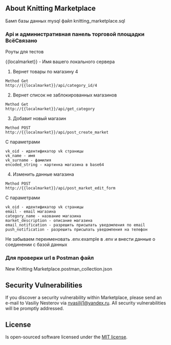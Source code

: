 ## About Knitting Marketplace

Бамп базы данных mysql файл
knitting_marketplace.sql

### Api и административная панель торговой площадки ВсёСвязано

Роуты для тестов

{{localmarket}} - Имя вашего локального сервера

1. Вернет товары по магазину 4
```
Method Get
http://{{localmarket}}/api/category_id/4
```

2. Вернет список не заблокированных магазинов
```
Method Get
http://{{localmarket}}/api/get_category
```

3. Добавит новый магазин 

```
Method POST
http://{{localmarket}}/api/post_create_market
```
С параметрами
```
vk_oid - идентификатор vk страницы
vk_name - имя 
vk_surname - фамилия
encoded_string - картинка магазина в base64 
```

4. Изменить данные магазина

```
Method POST
http://{{localmarket}}/api/post_market_edit_form
```
С параметрами
```
vk_oid - идентификатор vk страницы
email - email магазина 
category_name - название магазина
market_description - описание магазина
email_notification - разрешить присылать уведомления по email
push_notification - разрешить присылать уведомления на телефон
```

Не забываем переименовать .env.example в .env и внести данные о соединении с базой данных

### Для проверки url в Postman файл 

New Knitting Marketplace.postman_collection.json

## Security Vulnerabilities

If you discover a security vulnerability within Marketplace, please send an e-mail to Vasiliy Nesterov via [nvasilij1@yandex.ru](mailto:nvasilij1@yandex.ru). All security vulnerabilities will be promptly addressed.

## License

Is open-sourced software licensed under the [MIT license](https://opensource.org/licenses/MIT).
